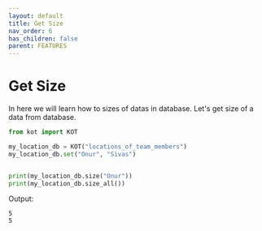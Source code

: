 ```yaml
---
layout: default
title: Get Size
nav_order: 6
has_children: false
parent: FEATURES
---
```


# Get Size
In here we will learn how to sizes of datas in database. Let's get size of a data from database.



```python
from kot import KOT

my_location_db = KOT("locations_of_team_members")
my_location_db.set("Onur", "Sivas")


print(my_location_db.size("Onur"))
print(my_location_db.size_all())

```

Output:

```console
5
5
```